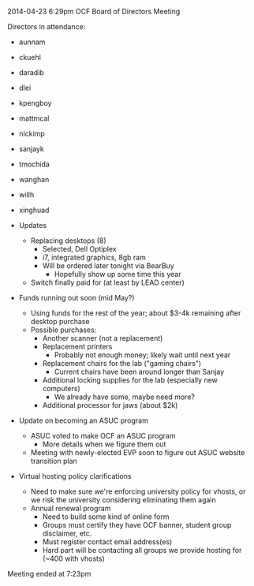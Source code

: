 2014-04-23 6:29pm
OCF Board of Directors Meeting

Directors in attendance:
- aunnam
- ckuehl
- daradib
- dlei
- kpengboy
- mattmcal
- nickimp
- sanjayk
- tmochida
- wanghan
- willh
- xinghuad

- Updates
  - Replacing desktops (8)
    - Selected, Dell Optiplex
    - i7, integrated graphics, 8gb ram
    - Will be ordered later tonight via BearBuy
      - Hopefully show up some time this year
  - Switch finally paid for (at least by LEAD center)
- Funds running out soon (mid May?)
  - Using funds for the rest of the year; about $3-4k remaining after
    desktop purchase
  - Possible purchases:
    - Another scanner (not a replacement)
    - Replacement printers
      - Probably not enough money; likely wait until next year
    - Replacement chairs for the lab ("gaming chairs")
      - Current chairs have been around longer than Sanjay
    - Additional locking supplies for the lab (especially new computers)
      - We already have some, maybe need more?
    - Additional processor for jaws (about $2k)
- Update on becoming an ASUC program
  - ASUC voted to make OCF an ASUC program
    - More details when we figure them out
  - Meeting with newly-elected EVP soon to figure out ASUC website transition plan
- Virtual hosting policy clarifications
  - Need to make sure we're enforcing university policy for vhosts, or
    we risk the university considering eliminating them again
  - Annual renewal program
    - Need to build some kind of online form
    - Groups must certify they have OCF banner, student group
      disclaimer, etc.
    - Must register contact email address(es)
    - Hard part will be contacting all groups we provide hosting for
      (~400 with vhosts)

Meeting ended at 7:23pm
